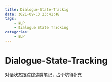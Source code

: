 ```yaml
---
title: Dialogue-State-Trackig
date: 2021-09-13 23:41:48
tags:
    - NLP
    - Dialogue State Tracking
categories:
	- NLP
---
```


# Dialogue-State-Tracking

对话状态跟踪综述类笔记，占个坑待补充

<!--more-->